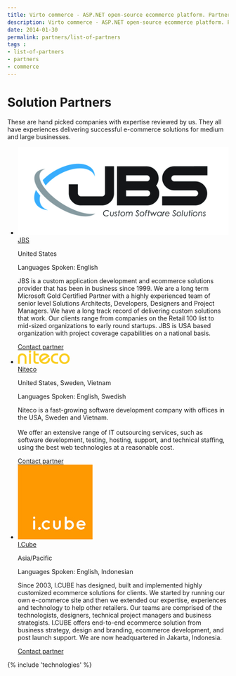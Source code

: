 ```yaml
---
title: Virto commerce - ASP.NET open-source ecommerce platform. Partners
description: Virto commerce - ASP.NET open-source ecommerce platform. Partners
date: 2014-01-30
permalink: partners/list-of-partners
tags : 
- list-of-partners
- partners
- commerce
---
```

<div class="partner __responsive">
	<h1 class="head-title">Solution Partners</h1>
	<p class="text">These are hand picked companies with expertise reviewed by us. They all have experiences delivering successful e-commerce solutions for medium and large businesses.</p>
	<ul class="list">
		<li class="list-item">
			<a href="http://jbecker.com/" class="list-pic" rel="nofollow">
				<img alt="" src="../assets/images/vendors/jbs-logo.jpg">
			</a>
			<div class="list-info">
				<a href="http://jbecker.com/" class="link" rel="nofollow">JBS</a>
				<p class="country">United States</p>
				<p class="lang">Languages Spoken: English</p>
				<p class="text">JBS is a custom application development and ecommerce solutions provider that has been in business since 1999. We are a long term Microsoft Gold Certified Partner with a highly experienced team of senior level Solutions Architects, Developers, Designers and Project Managers. We have a long track record of delivering custom solutions that work. Our clients range from companies on the Retail 100 list to mid-sized organizations to early round startups. JBS is USA based organization with project coverage capabilities on a national basis.</p>
				<a class="button" href="/contact-partner?pid=jbs" rel="nofollow">Contact partner</a>
			</div>
		</li>
		<li class="list-item">
			<a href="http://niteco.com/" class="list-pic" rel="nofollow">
				<img alt="" src="../assets/images/vendors/niteco-logo.png">
			</a>
			<div class="list-info">
				<a href="http://niteco.com/" class="link" rel="nofollow">Niteco</a>
				<p class="country">United States, Sweden, Vietnam</p>
				<p class="lang">Languages Spoken: English, Swedish</p>
				<p class="text">Niteco is a fast-growing software development company with offices in the USA, Sweden and Vietnam.<br><br>
					We offer an extensive range of IT outsourcing services, such as software development, testing, hosting, support, and technical staffing, using the best web technologies at a reasonable cost.</p>
				<a class="button" href="/contact-partner?pid=niteco" rel="nofollow">Contact partner</a>
			</div>
		</li>
		<!--			
		<li class="list-item">
			<a href="http://projectthunder.com/" class="list-pic" rel="nofollow">
				<img alt="" src="../assets/images/partners/projectthunder.png">
			</a>
			<div class="list-info">
				<a href="http://projectthunder.com/" class="link" rel="nofollow">ProjectThunder</a>
				<p class="country">United States</p>
				<p class="lang">Languages Spoken: English</p>
				<p class="text">ProjectThunder is an internet software development company for web, desktop and mobile platforms. Our team consists of seasoned veterans with over 100 years of collective experience, we have the savvy to bring it all together. With our ongoing demographic analysis, testing and evaluation we create eCommerce websites that convert clicks into sales.</p>
				<a class="button" href="/contact-partner?pid=projectthunder" rel="nofollow">Contact partner</a>
			</div>
		</li>
		-->
		<li class="list-item">
			<a href="http://icubeonline.com/" class="list-pic" rel="nofollow">
				<img alt="" src="../assets/images/partners/icube.jpg">
			</a>
			<div class="list-info">
				<a href="http://icubeonline.com/" class="link" rel="nofollow">I.Cube</a>
				<p class="country">Asia/Pacific</p>
				<p class="lang">Languages Spoken: English, Indonesian</p>
				<p class="text">Since 2003, I.CUBE has designed, built and implemented highly customized ecommerce solutions for clients. We started by running our own e-commerce site and then we extended our expertise, experiences and technology to help other retailers. Our teams are comprised of the technologists, designers, technical project managers and business strategists. I.CUBE offers end-to-end ecommerce solution from business strategy, design and branding, ecommerce development, and post launch support. We are now headquartered in Jakarta, Indonesia.</p>
				<a class="button" href="/contact-partner?pid=icube" rel="nofollow">Contact partner</a>
			</div>
		</li>
		<!--
		<li class="list-item">
			<a href="http://www.aydus.com/" class="list-pic" rel="nofollow">
				<img alt="" src="../assets/images/partners/aydus-consulting.jpg">
			</a>
			<div class="list-info">
				<a href="http://www.aydus.com/" class="link" rel="nofollow">Aydus Consulting</a>
				<p class="country">United States</p>
				<p class="lang">Languages Spoken: English, Spanish</p>
				<p class="text">Looking for an ROI partner? Aydus is a full-service e-commerce agency delivering Strategic Vision, Development &amp; Design for more than ten years. We listen, analyze and solve your business problems. And because we know technology we can innovate the solution uniquely suited to you and your customers. We judge great design by whether your customers keep coming back. We get it. That's why when other developers fail, we get the call. </p>
				<a class="button" href="/contact-partner?pid=AydusPartner" rel="nofollow">Contact partner</a>
			</div>
		</li>
		<li class="list-item">
			<a href="http://www.allium.cz/" class="list-pic" rel="nofollow">
				<img alt="" src="../assets/images/partners/allium.jpg">
			</a>
			<div class="list-info">
				<a href="http://www.allium.cz/" class="link" rel="nofollow">Allium</a>
				<p class="country">Switzerland, Germany, Czech Republic</p>
				<p class="lang">Languages Spoken: English, German, Czech</p>
				<p class="text">Allium is an internationally operating company with a seat in Switzerland and in the Czech Republic. It performs implementation and support of ERP and CRM systems and specialized branch solutions for logistics and distribution, manufacturing, catalogue production and Master Data Management which are registered extensions of Microsoft Dynamics AX and NAV. Services include consulting on TOC principles, system integration, Business Intelligence, data interchange integration, eCommerce and SharePoint based document management and portal solutions. </p>
				<a class="button" href="/contact-partner?pid=Allium" rel="nofollow">Contact partner</a>
			</div>
		</li>
		<li class="list-item">
			<a href="http://www.olympic.co.nz/" class="list-pic" rel="nofollow">
				<img alt="" src="../assets/images/partners/olympic.jpg">
			</a>
			<div class="list-info">
				<a href="http://www.olympic.co.nz/" class="link" rel="nofollow">Olympic Software</a>
				<p class="country">Australia, New Zealand</p>
				<p class="lang">Languages Spoken: English, Cantonese, Japanese, Mandarin, Polish, Portuguese, Russian</p>
				<p class="text">Olympic Software creates best of breed commerce solutions including some of the top e-commerce sites in Australasia as well as cloud, web, mobile, and integration. Our team of top-notch software engineers has delivered successful solutions to over 150 businesses in New Zealand and Australia for more than 30 years.</p>
				<p class="text">Olympic is not only about the best tech though, we are also committed to co-creation: delivering software that supports your uniqueness and aligns with your strategic objectives. There's a wealth of technology out there and we help you take advantage of it to become digital and connected and extend your business reach. </p>
				<a class="button" href="/contact-partner?pid=olympicsoftware" rel="nofollow">Contact partner</a>
			</div>
		</li
		-->
	</ul>
</div>
{% include 'technologies' %}
